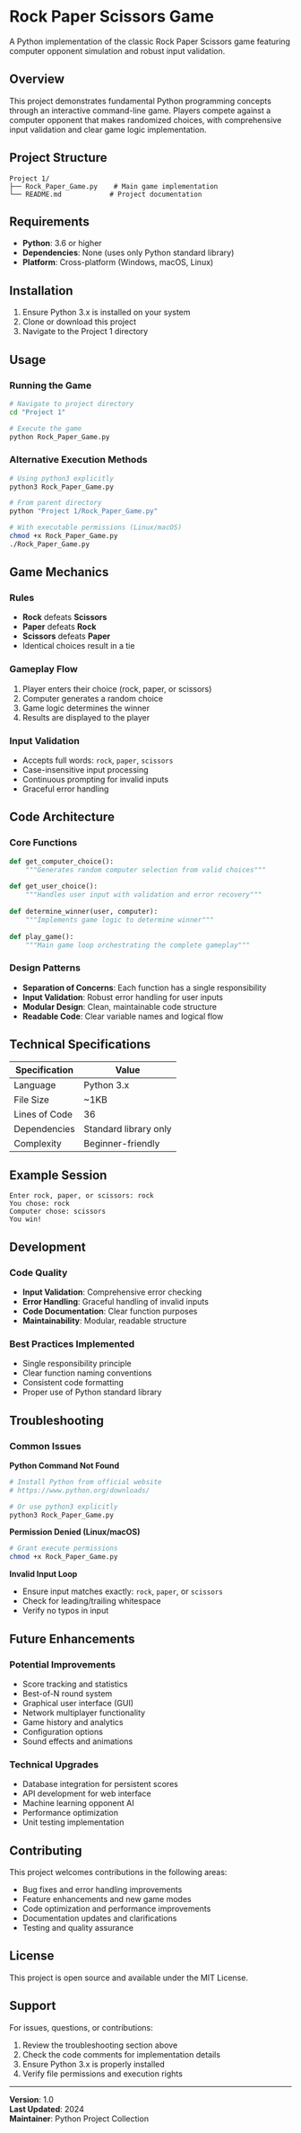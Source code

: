 # Rock Paper Scissors Game

A Python implementation of the classic Rock Paper Scissors game featuring computer opponent simulation and robust input validation.

## Overview

This project demonstrates fundamental Python programming concepts through an interactive command-line game. Players compete against a computer opponent that makes randomized choices, with comprehensive input validation and clear game logic implementation.

## Project Structure

```
Project 1/
├── Rock_Paper_Game.py    # Main game implementation
└── README.md            # Project documentation
```

## Requirements

- **Python**: 3.6 or higher
- **Dependencies**: None (uses only Python standard library)
- **Platform**: Cross-platform (Windows, macOS, Linux)

## Installation

1. Ensure Python 3.x is installed on your system
2. Clone or download this project
3. Navigate to the Project 1 directory

## Usage

### Running the Game

```bash
# Navigate to project directory
cd "Project 1"

# Execute the game
python Rock_Paper_Game.py
```

### Alternative Execution Methods

```bash
# Using python3 explicitly
python3 Rock_Paper_Game.py

# From parent directory
python "Project 1/Rock_Paper_Game.py"

# With executable permissions (Linux/macOS)
chmod +x Rock_Paper_Game.py
./Rock_Paper_Game.py
```

## Game Mechanics

### Rules
- **Rock** defeats **Scissors**
- **Paper** defeats **Rock**
- **Scissors** defeats **Paper**
- Identical choices result in a tie

### Gameplay Flow
1. Player enters their choice (rock, paper, or scissors)
2. Computer generates a random choice
3. Game logic determines the winner
4. Results are displayed to the player

### Input Validation
- Accepts full words: `rock`, `paper`, `scissors`
- Case-insensitive input processing
- Continuous prompting for invalid inputs
- Graceful error handling

## Code Architecture

### Core Functions

```python
def get_computer_choice():
    """Generates random computer selection from valid choices"""
    
def get_user_choice():
    """Handles user input with validation and error recovery"""
    
def determine_winner(user, computer):
    """Implements game logic to determine winner"""
    
def play_game():
    """Main game loop orchestrating the complete gameplay"""
```

### Design Patterns
- **Separation of Concerns**: Each function has a single responsibility
- **Input Validation**: Robust error handling for user inputs
- **Modular Design**: Clean, maintainable code structure
- **Readable Code**: Clear variable names and logical flow

## Technical Specifications

| Specification | Value |
|---------------|-------|
| Language | Python 3.x |
| File Size | ~1KB |
| Lines of Code | 36 |
| Dependencies | Standard library only |
| Complexity | Beginner-friendly |

## Example Session

```
Enter rock, paper, or scissors: rock
You chose: rock
Computer chose: scissors
You win!
```

## Development

### Code Quality
- **Input Validation**: Comprehensive error checking
- **Error Handling**: Graceful handling of invalid inputs
- **Code Documentation**: Clear function purposes
- **Maintainability**: Modular, readable structure

### Best Practices Implemented
- Single responsibility principle
- Clear function naming conventions
- Consistent code formatting
- Proper use of Python standard library

## Troubleshooting

### Common Issues

**Python Command Not Found**
```bash
# Install Python from official website
# https://www.python.org/downloads/

# Or use python3 explicitly
python3 Rock_Paper_Game.py
```

**Permission Denied (Linux/macOS)**
```bash
# Grant execute permissions
chmod +x Rock_Paper_Game.py
```

**Invalid Input Loop**
- Ensure input matches exactly: `rock`, `paper`, or `scissors`
- Check for leading/trailing whitespace
- Verify no typos in input

## Future Enhancements

### Potential Improvements
- Score tracking and statistics
- Best-of-N round system
- Graphical user interface (GUI)
- Network multiplayer functionality
- Game history and analytics
- Configuration options
- Sound effects and animations

### Technical Upgrades
- Database integration for persistent scores
- API development for web interface
- Machine learning opponent AI
- Performance optimization
- Unit testing implementation

## Contributing

This project welcomes contributions in the following areas:
- Bug fixes and error handling improvements
- Feature enhancements and new game modes
- Code optimization and performance improvements
- Documentation updates and clarifications
- Testing and quality assurance

## License

This project is open source and available under the MIT License.

## Support

For issues, questions, or contributions:
1. Review the troubleshooting section above
2. Check the code comments for implementation details
3. Ensure Python 3.x is properly installed
4. Verify file permissions and execution rights

---

**Version**: 1.0  
**Last Updated**: 2024  
**Maintainer**: Python Project Collection
